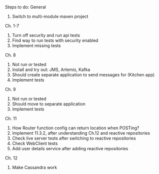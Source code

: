 Steps to do:
General
1. Switch to multi-module maven project

Ch. 1-7
1. Turn off security and run api tests
1. Find way to run tests with security enabled
1. Implement missing tests

Ch. 8
1. Not run or tested
1. Install and try out: JMS, Artemis, Kafka
1. Should create separate application to send messages for (Kitchen app)
1. Implement tests

Ch. 9
1. Not run or tested
1. Should move to separate application
1. Implement tests

Ch. 11
1. How Router function config can return location when POSTing?
1. Implement 11.3.2, after understanding Ch.12 and reactive repositories
1. Check live server tests after switching to reactive repositories
1. Check WebClient tests
1. Add user details service after adding reactive repositories

Ch. 12
1. Make Cassandra work